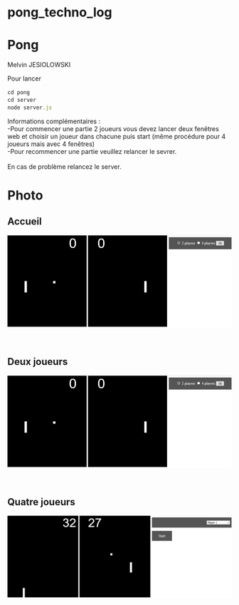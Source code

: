 # pong_techno_log
<h1>Pong</h1>
</h1>Melvin JESIOLOWSKI</h2>

Pour lancer 
```javascript
cd pong
cd server
node server.js 
```
Informations complémentaires :
<br>
-Pour commencer une partie 2 joueurs vous devez lancer deux fenêtres web et choisir un joueur dans chacune puis start (même procédure pour 4 joueurs mais avec 4 fenêtres)
<br>
-Pour recommencer une partie veuillez relancer le sevrer.
<br></br>
En cas de problème relancez le server.

<H1>Photo</H1>
<H2>Accueil</H2>

![Alt text](/Image/pongAccueil.PNG?raw=true "Accueil")

<br>
<H2>Deux joueurs</H2>

![Alt text](/Image/pongAccueil.PNG?raw=true "2 joueurs")

<br>
<H2>Quatre joueurs</H2>

![Alt text](/Image/pong2.PNG?raw=true "4 joueurs")